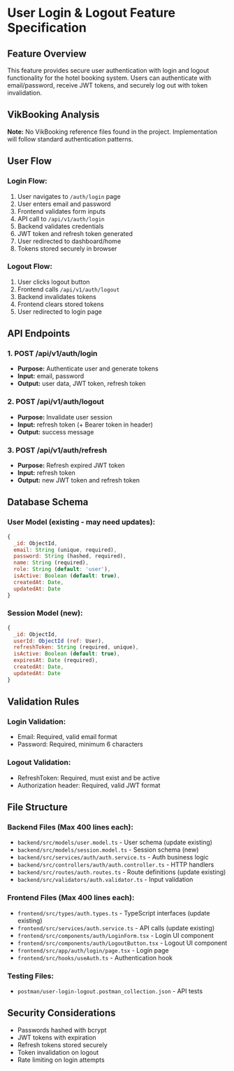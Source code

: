 # User Login & Logout Feature Specification

## Feature Overview
This feature provides secure user authentication with login and logout functionality for the hotel booking system. Users can authenticate with email/password, receive JWT tokens, and securely log out with token invalidation.

## VikBooking Analysis
**Note:** No VikBooking reference files found in the project. Implementation will follow standard authentication patterns.

## User Flow

### Login Flow:
1. User navigates to `/auth/login` page
2. User enters email and password
3. Frontend validates form inputs
4. API call to `/api/v1/auth/login`
5. Backend validates credentials
6. JWT token and refresh token generated
7. User redirected to dashboard/home
8. Tokens stored securely in browser

### Logout Flow:
1. User clicks logout button
2. Frontend calls `/api/v1/auth/logout`
3. Backend invalidates tokens
4. Frontend clears stored tokens
5. User redirected to login page

## API Endpoints

### 1. POST /api/v1/auth/login
- **Purpose:** Authenticate user and generate tokens
- **Input:** email, password
- **Output:** user data, JWT token, refresh token

### 2. POST /api/v1/auth/logout
- **Purpose:** Invalidate user session
- **Input:** refresh token (+ Bearer token in header)
- **Output:** success message

### 3. POST /api/v1/auth/refresh
- **Purpose:** Refresh expired JWT token
- **Input:** refresh token
- **Output:** new JWT token and refresh token

## Database Schema

### User Model (existing - may need updates):
```javascript
{
  _id: ObjectId,
  email: String (unique, required),
  password: String (hashed, required),
  name: String (required),
  role: String (default: 'user'),
  isActive: Boolean (default: true),
  createdAt: Date,
  updatedAt: Date
}
```

### Session Model (new):
```javascript
{
  _id: ObjectId,
  userId: ObjectId (ref: User),
  refreshToken: String (required, unique),
  isActive: Boolean (default: true),
  expiresAt: Date (required),
  createdAt: Date,
  updatedAt: Date
}
```

## Validation Rules

### Login Validation:
- Email: Required, valid email format
- Password: Required, minimum 6 characters

### Logout Validation:
- RefreshToken: Required, must exist and be active
- Authorization header: Required, valid JWT format

## File Structure

### Backend Files (Max 400 lines each):
- `backend/src/models/user.model.ts` - User schema (update existing)
- `backend/src/models/session.model.ts` - Session schema (new)
- `backend/src/services/auth/auth.service.ts` - Auth business logic
- `backend/src/controllers/auth/auth.controller.ts` - HTTP handlers
- `backend/src/routes/auth.routes.ts` - Route definitions (update existing)
- `backend/src/validators/auth.validator.ts` - Input validation

### Frontend Files (Max 400 lines each):
- `frontend/src/types/auth.types.ts` - TypeScript interfaces (update existing)
- `frontend/src/services/auth.service.ts` - API calls (update existing)
- `frontend/src/components/auth/LoginForm.tsx` - Login UI component
- `frontend/src/components/auth/LogoutButton.tsx` - Logout UI component
- `frontend/src/app/auth/login/page.tsx` - Login page
- `frontend/src/hooks/useAuth.ts` - Authentication hook

### Testing Files:
- `postman/user-login-logout.postman_collection.json` - API tests

## Security Considerations
- Passwords hashed with bcrypt
- JWT tokens with expiration
- Refresh tokens stored securely
- Token invalidation on logout
- Rate limiting on login attempts
